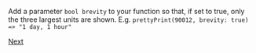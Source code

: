Add a parameter ```bool brevity``` to your function so that, if set to true, only the three largest units are shown. E.g. ```prettyPrint(90012, brevity: true) => "1 day, 1 hour"```

[Next](2.2.md)